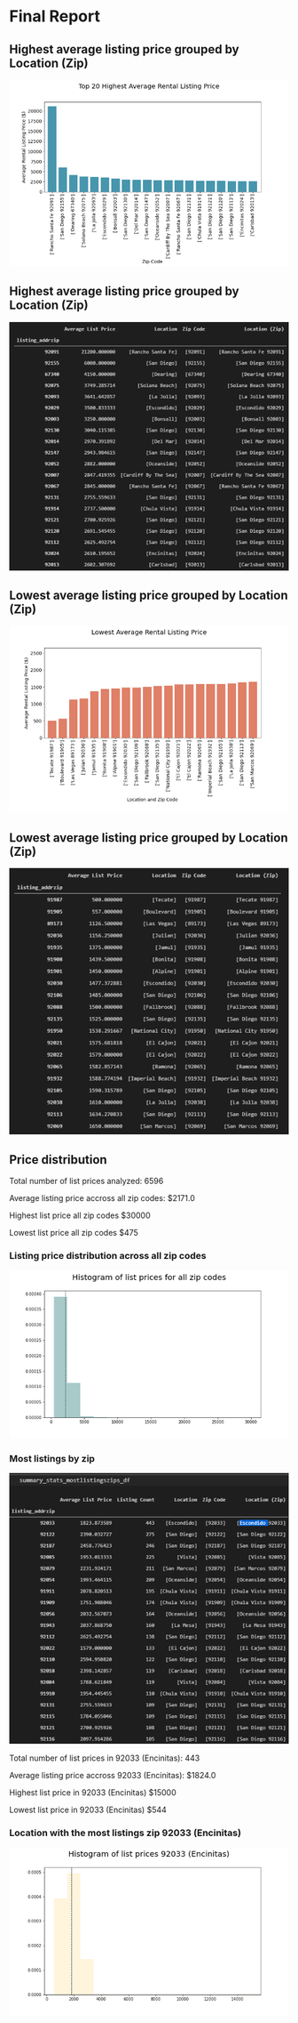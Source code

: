 # Final Report

## Highest average listing price grouped by Location (Zip)

![high avg price fig](images/fig01_top20averageprice.png)

## Highest average listing price grouped by Location (Zip)

![high avg price table](images/fig04_top20averageprice_table.png)


## Lowest average listing price grouped by Location (Zip)

![low avg price fig](images/fig02_bottom20averageprice.png)

## Lowest average listing price grouped by Location (Zip)

![low avg price table](images/fig03_bottom20averageprice_table.png)


## Price distribution

Total number of list prices analyzed: 6596

Average listing price accross all zip codes: $2171.0

Highest list price all zip codes $30000

Lowest list price all zip codes $475

### Listing price distribution across all zip codes

![lisitng price distribution](images/fig05_listinghistallzips.png)

### Most listings by zip

![most listings by zip](images/fig06_mostlistingsbyzip.png)

Total number of list prices in 92033 (Encinitas): 443

Average listing price accross 92033 (Encinitas): $1824.0

Highest list price in 92033 (Encinitas) $15000

Lowest list price in 92033 (Encinitas) $544

### Location with the most listings zip 92033 (Encinitas)

![lisitng price distribution](images/fig07_listinghist92033zip.png)

